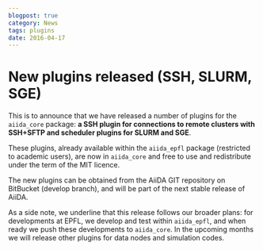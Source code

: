 ```yaml
---
blogpost: true
category: News
tags: plugins
date: 2016-04-17
---
```


# New plugins released (SSH, SLURM, SGE)

This is to announce that we have released a number of plugins for the `aiida_core` package: **a SSH plugin for connections to remote clusters with SSH+SFTP and scheduler plugins for SLURM and SGE**.

These plugins, already available within the `aiida_epfl` package (restricted to academic users), are now in `aiida_core` and free to use and redistribute under the term of the MIT licence.

The new plugins can be obtained from the AiiDA GIT repository on BitBucket (develop branch), and will be part of the next stable release of AiiDA.

As a side note, we underline that this release follows our broader plans: for developments at EPFL, we develop and test within `aiida_epfl`, and when ready we push these developments to `aiida_core`. In the upcoming months we will release other plugins for data nodes and simulation codes.

